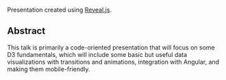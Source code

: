 Presentation created using [Reveal.js](http://lab.hakim.se/reveal-js/).

## Abstract
This talk is primarily a code-oriented presentation that will focus on some D3 fundamentals, which will include some basic but useful data visualizations with transitions and animations, integration with Angular, and making them mobile-friendly.